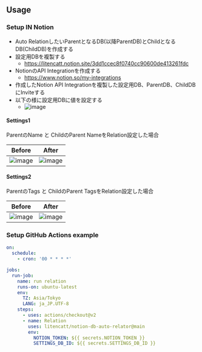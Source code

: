 ## Usage
### Setup IN Notion

- Auto RelationしたいParentとなるDB(以降ParentDB)とChildとなるDB(ChildDB)を作成する
- 設定用DBを複製する
  - https://litencatt.notion.site/3dd1ccec8f0740cc90600de413261fdc
- NotionのAPI Integrationを作成する
  - https://www.notion.so/my-integrations
- 作成したNotion API Integrationを複製した設定用DB、ParentDB、ChildDBにInviteする  
- 以下の様に設定用DBに値を設定する
  - ![image](https://user-images.githubusercontent.com/17349045/150769246-ffd10037-cdea-41ff-ab10-b32d0ad67d30.png)

#### Settings1
ParentのName と ChildのParent NameをRelation設定した場合

Before |  After
-- | --
![image](https://user-images.githubusercontent.com/17349045/150768433-28ea1a09-9698-4806-b9df-7f7dd944d043.png)|![image](https://user-images.githubusercontent.com/17349045/150768346-3f38c5a4-8163-4f13-b6e7-98da6225784d.png)

#### Settings2
ParentのTags と ChildのParent TagsをRelation設定した場合

Before | After
-- | --
![image](https://user-images.githubusercontent.com/17349045/150768768-2c5f7aa0-a55f-4065-9a3a-06bdbb52d9f7.png)|![image](https://user-images.githubusercontent.com/17349045/150768816-52a0717b-4e69-430b-b8a2-751f8fe14543.png)

### Setup GitHub Actions example
    
```yaml
on:
  schedule:
    - cron: '00 * * * *'

jobs:
  run-job:
    name: run relation
    runs-on: ubuntu-latest
    env:
      TZ: Asia/Tokyo
      LANG: ja_JP.UTF-8
    steps:
      - uses: actions/checkout@v2
      - name: Relation
        uses: litencatt/notion-db-auto-relator@main
        env:
          NOTION_TOKEN: ${{ secrets.NOTION_TOKEN }}
          SETTINGS_DB_ID: ${{ secrets.SETTINGS_DB_ID }}
```
